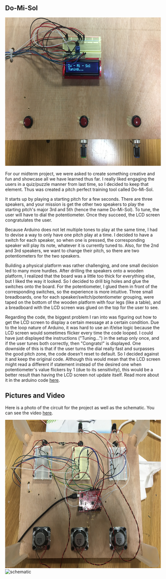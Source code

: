 ## Do-Mi-Sol

<img src="top.JPG" alt="top" width="640" height="480">

For our midterm project, we were asked to create something creative and fun and showcase all we have learned thus far. I really liked engaging the users in a quiz/puzzle manner from last time, so I decided to keep that element. Thus was created a pitch perfect training tool called Do-Mi-Sol.

It starts up by playing a starting pitch for a few seconds. There are three speakers, and your mission is get the other two speakers to play the starting pitch's major 3rd and 5th (hence the name Do-Mi-Sol). To tune, the user will have to dial the potentiometer. Once they succeed, the LCD screen congratulates the user.

Because Arduino does not let multiple tones to play at the same time, I had to devise a way to only have one pitch play at a time. I decided to have a switch for each speaker, so when one is pressed, the corresponding speaker will play its note, whatever it is currently tuned to. Also, for the 2nd and 3rd speakers, we want to change their pitch, so there are two potentiometers for the two speakers.

Building a physical platform was rather challenging, and one small decision led to many more hurdles. After drilling the speakers onto a wooden platform, I realized that the board was a little too thick for everything else, but I liked the way it looked. So I decided to drill big holes and glue the switches onto the board. For the potentiometer, I glued them in front of the corresponding switches, so the experience is more intuitive. Three small breadboards, one for each speaker/switch/potentiometer grouping, were taped on the bottom of the wooden platform with four legs (like a table), and a breadboard with the LCD screen was glued on the top for the user to see.

Regarding the code, the biggest problem I ran into was figuring out how to get the LCD screen to display a certain message at a certain condition. Due to the loop nature of Arduino, it was hard to use an if/else logic because the LCD screen would sometimes flicker every time the code looped. I could have just displayed the instructions ("Tuning...") in the setup only once, and if the user tunes both correctly, then "Congrats!" is displayed. One downside of this is that if the user turns the dial really fast and surpasses the good pitch zone, the code doesn't reset to default. So I decided against it and keep the original code. Although this would mean that the LCD screen might read a different if statement instead of the desired one when potentiometer's value flickers by 1 (due to its sensitivity), this would be a better result than having the LCD screen not update itself. Read more about it in the arduino code [here](/dueMar5/midterm.ino). 

## Pictures and Video

Here is a photo of the circuit for the project as well as the schematic. You can see the video [here](https://youtu.be/LRvRqs2pFu8).

<img src="bottom.JPG" alt="bottom" width="640" height="480">
<img src="schematic.png" alt="schematic" width="640" height="480">
